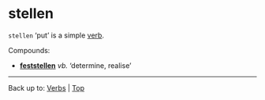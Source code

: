# stellen

`stellen` ‘put’ is a simple [verb](../../index.md).

Compounds:
- **[feststellen](../../f/fe/feststellen.md)** *vb.* ‘determine, realise’

----

Back up to: [Verbs](../../index.ms) | [Top](../../../index.md)
